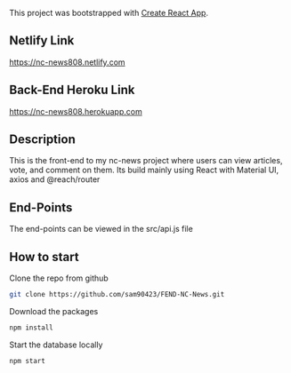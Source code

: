 This project was bootstrapped with [Create React App](https://github.com/facebook/create-react-app).

## Netlify Link

https://nc-news808.netlify.com

## Back-End Heroku Link

https://nc-news808.herokuapp.com

## Description

This is the front-end to my nc-news project where users can view articles, vote, and comment on them. Its build mainly using React with Material UI, axios and @reach/router

## End-Points

The end-points can be viewed in the src/api.js file

## How to start

Clone the repo from github

```bash
git clone https://github.com/sam90423/FEND-NC-News.git
```

Download the packages

```bash
npm install
```

Start the database locally

```bash
npm start
```
